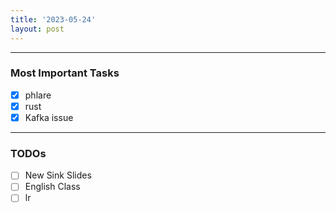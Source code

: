 ```yaml
---
title: '2023-05-24'
layout: post
---
```


---

### Most Important Tasks

- [x] phlare
- [x] rust
- [x] Kafka issue

---

### TODOs

- [ ] New Sink Slides
- [ ] English Class
- [ ] lr

